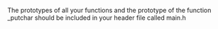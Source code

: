 The prototypes of all your functions and the prototype of the function _putchar should be included in your header file called main.h
